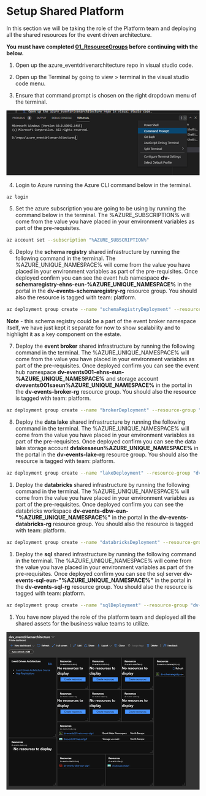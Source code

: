 # Setup Shared Platform

In this section we will be taking the role of the Platform team and deploying all the shared resources for the event driven architecture.

**You must have completed [01_ResourceGroups](../01_ResourceGroups/ReadMe.md) before continuing with the below.**

1. Open up the azure_eventdrivenarchitecture repo in visual studio code.

2. Open up the Terminal by going to view > terminal in the visual studio code menu.

3. Ensure that command prompt is chosen on the right dropdown menu of the terminal.

![Terminal Command Prompt](../../Images/TerminalCommandPrompt.PNG)

4. Login to Azure running the Azure CLI command below in the terminal.

```bash
az login
```

5. Set the azure subscription you are going to be using by running the command below in the terminal. The %AZURE_SUBSCRIPTION% will come from the value you have placed in your environment variables as part of the pre-requisites.

```bash
az account set --subscription "%AZURE_SUBSCRIPTION%"
```

6. Deploy the **schema registry** shared infrastructure by running the following command in the terminal. The %AZURE_UNIQUE_NAMESPACE% will come from the value you have placed in your environment variables as part of the pre-requisites.
Once deployed confirm you can see the event hub namespace **dv-schemaregistry-ehns-eun-%AZURE_UNIQUE_NAMESPACE%** in the portal in the **dv-events-schemaregistry-rg** resource group. You should also the resource is tagged with team: platform.

```bash
az deployment group create --name "schemaRegistryDeployment" --resource-group "dv-events-schemaregistry-rg" --template-file "01_Platform\03_SharedInfrastructure\bicep\schemaregistry.bicep" --parameters namespace="%AZURE_UNIQUE_NAMESPACE%"
```

**Note** - this schema registry could be a part of the event broker namespace itself, we have just kept it separate for now to show scalability and to highlight it as a key component on the estate.

7. Deploy the **event broker** shared infrastructure by running the following command in the terminal. The %AZURE_UNIQUE_NAMESPACE% will come from the value you have placed in your environment variables as part of the pre-requisites.
Once deployed confirm you can see the event hub namespace **dv-events001-ehns-eun-%AZURE_UNIQUE_NAMESPACE%** and storage account **dvevents001saeun%AZURE_UNIQUE_NAMESPACE%** in the portal in the **dv-events-broker-rg** resource group. You should also the resource is tagged with team: platform.

```bash
az deployment group create --name "brokerDeployment" --resource-group "dv-events-broker-rg" --template-file "01_Platform\03_SharedInfrastructure\bicep\broker.bicep" --parameters namespace="%AZURE_UNIQUE_NAMESPACE%"
```

8. Deploy the **data lake** shared infrastructure by running the following command in the terminal. The %AZURE_UNIQUE_NAMESPACE% will come from the value you have placed in your environment variables as part of the pre-requisites.
Once deployed confirm you can see the data lake storage account **dvlakesaeun%AZURE_UNIQUE_NAMESPACE%** in the portal in the **dv-events-lake-rg** resource group. You should also the resource is tagged with team: platform.

```bash
az deployment group create --name "lakeDeployment" --resource-group "dv-events-lake-rg" --template-file "01_Platform\03_SharedInfrastructure\bicep\lake.bicep" --parameters namespace="%AZURE_UNIQUE_NAMESPACE%"
```

1. Deploy the **databricks** shared infrastructure by running the following command in the terminal. The %AZURE_UNIQUE_NAMESPACE% will come from the value you have placed in your environment variables as part of the pre-requisites.
Once deployed confirm you can see the databricks workspace **dv-events-dbw-eun-"%AZURE_UNIQUE_NAMESPACE%"** in the portal in the **dv-events-databricks-rg** resource group. You should also the resource is tagged with team: platform.

```bash
az deployment group create --name "databricksDeployment" --resource-group "dv-events-databricks-rg" --template-file "01_Platform\03_SharedInfrastructure\bicep\databricks.bicep" --parameters namespace="%AZURE_UNIQUE_NAMESPACE%"
```

1. Deploy the **sql** shared infrastructure by running the following command in the terminal. The %AZURE_UNIQUE_NAMESPACE% will come from the value you have placed in your environment variables as part of the pre-requisites.
Once deployed confirm you can see the sql server **dv-events-sql-eun-"%AZURE_UNIQUE_NAMESPACE%"** in the portal in the **dv-events-sql-rg** resource group. You should also the resource is tagged with team: platform.

```bash
az deployment group create --name "sqlDeployment" --resource-group "dv-events-sql-rg" --template-file "01_Platform\03_SharedInfrastructure\bicep\sqlserver.bicep" --parameters namespace="%AZURE_UNIQUE_NAMESPACE%" --parameters namespace="%AZURE_UNIQUE_NAMESPACE%" clientIpAddress="%MY_IP%" sqlAdministratorLoginPassword="%EXAMPLE_PASSWORD%"
```

1.  You have now played the role of the platform team and deployed all the shared assets for the business value teams to utilize.

![Dashboard Shared Platform](../../Images/DashboardSharedPlatform.PNG)